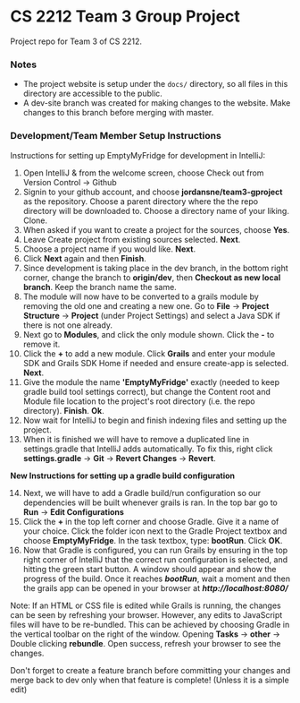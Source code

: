 # CS 2212 Team 3 Group Project
Project repo for Team 3 of CS 2212.

### Notes
* The project website is setup under the `docs/` directory, so all files in this directory are accessible to the public.
* A dev-site branch was created for making changes to the website. Make changes to this branch before merging with master.

### Development/Team Member Setup Instructions

Instructions for setting up EmptyMyFridge for development in IntelliJ:

1. Open IntelliJ & from the welcome screen, choose Check out from Version Control -> Github
2. Signin to your github account, and choose **jordansne/team3-gproject** as the repository. Choose a parent directory where the the repo directory will be downloaded to. Choose a directory name of your liking. Clone.
3. When asked if you want to create a project for the sources, choose **Yes**.
4. Leave Create project from existing sources selected. **Next**.
5. Choose a project name if you would like. **Next**.
6. Click **Next** again and then **Finish**.
7. Since development is taking place in the dev branch, in the bottom right corner, change the branch to **origin/dev**, then **Checkout as new local branch**. Keep the branch name the same.
8. The module will now have to be converted to a grails module by removing the old one and creating a new one. Go to **File** -> **Project Structure** -> **Project** (under Project Settings) and select a Java SDK if there is not one already.
9. Next go to **Modules**, and click the only module shown. Click the **-** to remove it.
10. Click the **+** to add a new module. Click **Grails** and enter your module SDK and Grails SDK Home if needed and ensure create-app is selected. **Next**.
11. Give the module the name **'EmptyMyFridge'** exactly (needed to keep gradle build tool settings correct), but change the Content root and Module file location to the project's root directory (i.e. the repo directory). **Finish**. **Ok**.
12. Now wait for IntelliJ to begin and finish indexing files and setting up the project. 
13. When it is finished we will have to remove a duplicated line in settings.gradle that IntelliJ adds automatically. To fix this, right click **settings.gradle** -> **Git** -> **Revert Changes** -> **Revert**.

**New Instructions for setting up a gradle build configuration**

14. Next, we will have to add a Gradle build/run configuration so our dependencies will be built whenever grails is ran. In the top bar go to **Run** -> **Edit Configurations**
15. Click the **+** in the top left corner and choose Gradle. Give it a name of your choice. Click the folder icon next to the Gradle Project textbox and choose **EmptyMyFridge**. In the task textbox, type: **bootRun**. Click **OK**.
16. Now that Gradle is configured, you can run Grails by ensuring in the top right corner of IntelliJ that the correct run configuration is selected, and hitting the green start button. A window should appear and show the progress of the build. Once it reaches ***bootRun***, wait a moment and then the grails app can be opened in your browser at ***http://localhost:8080/***

Note: If an HTML or CSS file is edited while Grails is running, the changes can be seen by refreshing your browser. However, any edits to JavaScript files will have to be re-bundled. This can be achieved by choosing Gradle in the vertical toolbar on the right of the window. Opening **Tasks** -> **other** -> Double clicking **rebundle**. Open success, refresh your browser to see the changes.

Don't forget to create a feature branch before committing your changes and merge back to dev only when that feature is complete! (Unless it is a simple edit)
